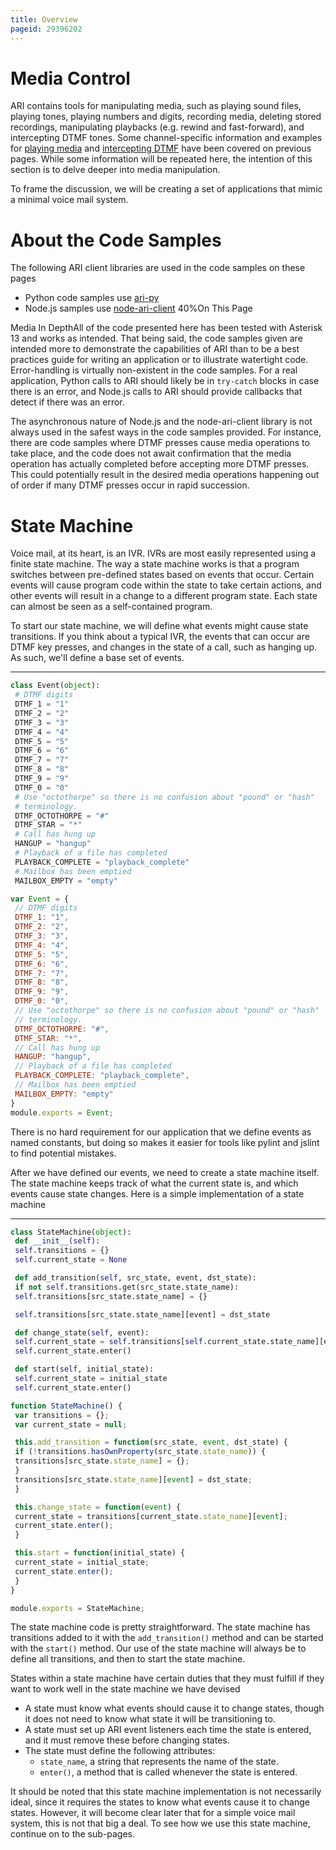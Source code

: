 ```yaml
---
title: Overview
pageid: 29396202
---
```


Media Control
=============

ARI contains tools for manipulating media, such as playing sound files, playing tones, playing numbers and digits, recording media, deleting stored recordings, manipulating playbacks (e.g. rewind and fast-forward), and intercepting DTMF tones. Some channel-specific information and examples for [playing media](/Configuration/Interfaces/Asterisk-REST-Interface-ARI/Introduction-to-ARI-and-Channels/ARI-and-Channels-Simple-Media-Manipulation) and [intercepting DTMF](/Configuration/Interfaces/Asterisk-REST-Interface-ARI/Introduction-to-ARI-and-Channels/ARI-and-Channels-Handling-DTMF) have been covered on previous pages. While some information will be repeated here, the intention of this section is to delve deeper into media manipulation.

To frame the discussion, we will be creating a set of applications that mimic a minimal voice mail system.

About the Code Samples
======================

The following ARI client libraries are used in the code samples on these pages

* Python code samples use [ari-py](https://github.com/asterisk/ari-py)
* Node.js samples use [node-ari-client](https://github.com/asterisk/node-ari-client)
40%On This Page

Media In DepthAll of the code presented here has been tested with Asterisk 13 and works as intended. That being said, the code samples given are intended more to demonstrate the capabilities of ARI than to be a best practices guide for writing an application or to illustrate watertight code. Error-handling is virtually non-existent in the code samples. For a real application, Python calls to ARI should likely be in `try-catch` blocks in case there is an error, and Node.js calls to ARI should provide callbacks that detect if there was an error.

The asynchronous nature of Node.js and the node-ari-client library is not always used in the safest ways in the code samples provided. For instance, there are code samples where DTMF presses cause media operations to take place, and the code does not await confirmation that the media operation has actually completed before accepting more DTMF presses. This could potentially result in the desired media operations happening out of order if many DTMF presses occur in rapid succession.

State Machine
=============

Voice mail, at its heart, is an IVR. IVRs are most easily represented using a finite state machine. The way a state machine works is that a program switches between pre-defined states based on events that occur. Certain events will cause program code within the state to take certain actions, and other events will result in a change to a different program state. Each state can almost be seen as a self-contained program.

To start our state machine, we will define what events might cause state transitions. If you think about a typical IVR, the events that can occur are DTMF key presses, and changes in the state of a call, such as hanging up. As such, we'll define a base set of events.

---

```python title="event.py" linenums="1"
class Event(object):
 # DTMF digits
 DTMF_1 = "1"
 DTMF_2 = "2"
 DTMF_3 = "3"
 DTMF_4 = "4"
 DTMF_5 = "5"
 DTMF_6 = "6"
 DTMF_7 = "7"
 DTMF_8 = "8"
 DTMF_9 = "9"
 DTMF_0 = "0"
 # Use "octothorpe" so there is no confusion about "pound" or "hash"
 # terminology.
 DTMF_OCTOTHORPE = "#"
 DTMF_STAR = "*"
 # Call has hung up
 HANGUP = "hangup"
 # Playback of a file has completed
 PLAYBACK_COMPLETE = "playback_complete"
 # Mailbox has been emptied
 MAILBOX_EMPTY = "empty"

```
```javascript title="event.js" linenums="1"
var Event = {
 // DTMF digits
 DTMF_1: "1",
 DTMF_2: "2",
 DTMF_3: "3",
 DTMF_4: "4",
 DTMF_5: "5",
 DTMF_6: "6",
 DTMF_7: "7",
 DTMF_8: "8",
 DTMF_9: "9",
 DTMF_0: "0",
 // Use "octothorpe" so there is no confusion about "pound" or "hash"
 // terminology.
 DTMF_OCTOTHORPE: "#",
 DTMF_STAR: "*",
 // Call has hung up
 HANGUP: "hangup",
 // Playback of a file has completed
 PLAYBACK_COMPLETE: "playback_complete",
 // Mailbox has been emptied
 MAILBOX_EMPTY: "empty"
}
module.exports = Event;

```

There is no hard requirement for our application that we define events as named constants, but doing so makes it easier for tools like pylint and jslint to find potential mistakes.

After we have defined our events, we need to create a state machine itself. The state machine keeps track of what the current state is, and which events cause state changes. Here is a simple implementation of a state machine

---

```python title="state_machine.py" linenums="1"
class StateMachine(object):
 def __init__(self):
 self.transitions = {}
 self.current_state = None

 def add_transition(self, src_state, event, dst_state):
 if not self.transitions.get(src_state.state_name):
 self.transitions[src_state.state_name] = {}

 self.transitions[src_state.state_name][event] = dst_state

 def change_state(self, event):
 self.current_state = self.transitions[self.current_state.state_name][event]
 self.current_state.enter()

 def start(self, initial_state):
 self.current_state = initial_state
 self.current_state.enter()

```
```javascript title="state_machine.js" linenums="1"
function StateMachine() {
 var transitions = {};
 var current_state = null;

 this.add_transition = function(src_state, event, dst_state) {
 if (!transitions.hasOwnProperty(src_state.state_name)) {
 transitions[src_state.state_name] = {};
 }
 transitions[src_state.state_name][event] = dst_state;
 }

 this.change_state = function(event) {
 current_state = transitions[current_state.state_name][event];
 current_state.enter();
 }

 this.start = function(initial_state) {
 current_state = initial_state;
 current_state.enter();
 }
}

module.exports = StateMachine;

```

The state machine code is pretty straightforward. The state machine has transitions added to it with the `add_transition()` method and can be started with the `start()` method. Our use of the state machine will always be to define all transitions, and then to start the state machine.

States within a state machine have certain duties that they must fulfill if they want to work well in the state machine we have devised

* A state must know what events should cause it to change states, though it does not need to know what state it will be transitioning to.
* A state must set up ARI event listeners each time the state is entered, and it must remove these before changing states.
* The state must define the following attributes:
	+ `state_name`, a string that represents the name of the state.
	+ `enter()`, a method that is called whenever the state is entered.

It should be noted that this state machine implementation is not necessarily ideal, since it requires the states to know what events cause it to change states. However, it will become clear later that for a simple voice mail system, this is not that big a deal. To see how we use this state machine, continue on to the sub-pages.
